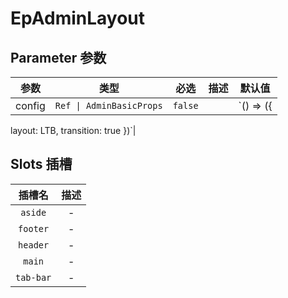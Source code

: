 # EpAdminLayout
## Parameter 参数
| 参数 | 类型 | 必选 | 描述 | 默认值 |
| :-------: | :-------: | :-------: | :-------: | :-------: |
| config | `Ref \| AdminBasicProps` | `false` |  | `() => ({
  layout: LTB,
  transition: true
})`|
## Slots 插槽
|    插槽名    |  描述   |
|:---------:|:-----:|
| `aside` | - |
| `footer` | - |
| `header` | - |
| `main` | - |
| `tab-bar` | - |
